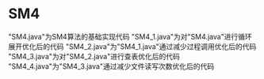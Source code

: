 # SM4
"SM4.java"为SM4算法的基础实现代码
"SM4_1.java"为对"SM4.java"进行循环展开优化后的代码
"SM4_2.java"为"SM4_1.java"通过减少过程调用优化后的代码
"SM4_3.java"为对"SM4_2.java"进行查表优化后的代码
"SM4_4.java"为"SM4_3.java"通过减少文件读写次数优化后的代码
